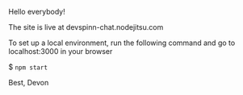 Hello everybody!

The site is live at devspinn-chat.nodejitsu.com

To set up a local environment, run the following command and go to localhost:3000 in your browser

$ `npm start`



Best,
Devon
